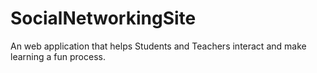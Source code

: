 # SocialNetworkingSite
An web application that helps Students and Teachers interact and make learning a fun process.

